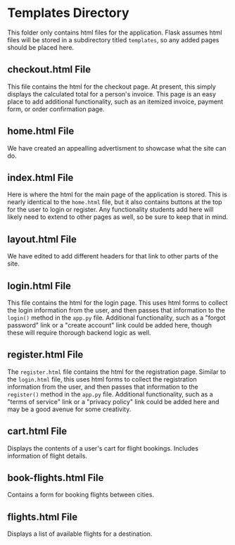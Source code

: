 # Templates Directory

This folder only contains html files for the application. Flask assumes html files will be stored in a subdirectory titled `templates`, so any added pages should be placed here.

## checkout.html File

This file contains the html for the checkout page. At present, this simply displays the calculated total for a person's invoice. This page is an easy place to add additional functionality, such as an itemized invoice, payment form, or order confirmation page.

## home.html File

We have created an appealling advertisment to showcase what the site can do.

## index.html File

Here is where the html for the main page of the application is stored. This is nearly identical to the `home.html` file, but it also contains buttons at the top for the user to login or register. Any functionality students add here will likely need to extend to other pages as well, so be sure to keep that in mind.

## layout.html File

We have edited to add different headers for that link to other parts of the site.

## login.html File

This file contains the html for the login page. This uses html forms to collect the login information from the user, and then passes that information to the `login()` method in the `app.py` file. Additional functionality, such as a "forgot password" link or a "create account" link could be added here, though these will require thorough backend logic as well.

## register.html File

The `register.html` file contains the html for the registration page. Similar to the `login.html` file, this uses html forms to collect the registration information from the user, and then passes that information to the `register()` method in the `app.py` file. Additional functionality, such as a "terms of service" link or a "privacy policy" link could be added here and may be a good avenue for some creativity.


## cart.html File

Displays the contents of a user's cart for flight bookings. Includes information of flight details.

## book-flights.html File

Contains a form for booking flights between cities.

## flights.html File

Displays a list of available flights for a destination.
